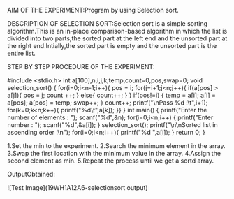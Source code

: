 AIM OF THE EXPERIMENT:Program by using Selection sort.

DESCRIPTION OF SELECTION SORT:Selection sort is a simple sorting algorithm.This is an in-place comparison-based algorithm in which the list is divided into two parts,the sorted part at the left end and the unsorted part at the right end.Intially,the sorted part is empty and the unsorted part is the entire list.

STEP BY STEP PROCEDURE OF THE EXPERIMENT:

#include <stdio.h>
int a[100],n,i,j,k,temp,count=0,pos,swap=0;
void selection_sort()
{
    for(i=0;i<n-1;i++){
        pos = i;
        for(j=i+1;j<n;j++){
            if(a[pos] > a[j]){
                pos = j;
                count ++; }
            else{
                count++; }
        }
        if(pos!=i)
        {
            temp = a[i];
            a[i] = a[pos];
            a[pos] = temp;
            swap++;
        }
        count++;
    printf("\nPass %d :\t",i+1);
    for(k=0;k<n;k++){
        printf("%d\t",a[k]);
    }}
}
int main()
{
    printf("Enter the number of elements : ");
    scanf("%d",&n);
    for(i=0;i<n;i++)
    {
        printf("Enter number : ");
        scanf("%d",&a[i]);
    }
    selection_sort();
    printf("\n\nSorted list in ascending order :\n");
    for(i=0;i<n;i++){
        printf("%d ",a[i]);
    }
    return 0;
}

1.Set the min to the experiment.
2.Search the minimum element in the array.
3.Swap the first location with the minimum value in the array.
4.Assign the second element as min.
5.Repeat the process until we get a sortd array.

OutputObtained:

![Test Image](19WH1A12A6-selectionsort output)

